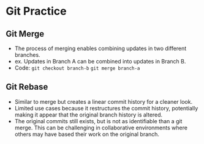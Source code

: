 # Git Practice

## Git Merge
- The process of merging enables combining updates in two different branches.
- ex. Updates in Branch A can be combined into updates in Branch B.
- Code: ```git checkout branch-b```
```git merge branch-a```

## Git Rebase
- Similar to merge but creates a linear commit history for a cleaner look.
- Limited use cases because it restructures the commit history, potentially making it appear that the original branch history is altered. 
- The original commits still exists, but is not as identifiable than a git merge. This can be challenging in collaborative environments where others may have based their work on the original branch.